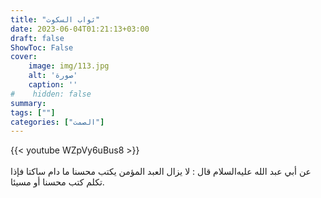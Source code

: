 ```yaml
---
title: "ثواب السكوت"
date: 2023-06-04T01:21:13+03:00
draft: false
ShowToc: False
cover:
    image: img/113.jpg
    alt: 'صورة'
    caption: ''
#    hidden: false
summary: 
tags: [""]
categories: ["الصمت"]
---
```

{{< youtube WZpVy6uBus8 >}}  
 <br>
عن أبي عبد الله
عليه‌السلام قال : لا يزال العبد المؤمن يكتب محسنا ما دام ساكتا فإذا
تكلم كتب محسنا أو مسيئا.


